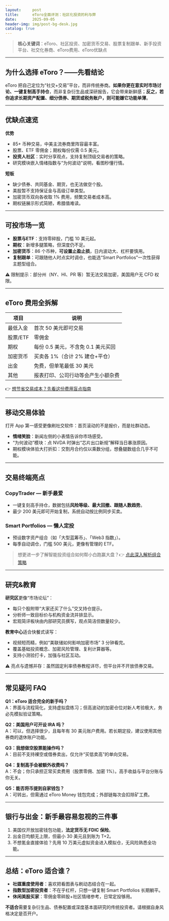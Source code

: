 ```yaml
---
layout:     post
title:      eToro全面评测：社区化投资的利与弊
date:       2025-09-05
header-img: img/post-bg-desk.jpg
catalog: true
---
```


> **核心关键词**：eToro、社区投资、加密货币交易、股票复制跟单、新手投资平台、社交化券商、eToro费用、eToro优缺点

---

## 为什么选择 eToro？——先看结论

eToro 把自己定位为“社交+交易”平台，而非传统券商。**如果你更在意实时市场讨论、一键复制高手持仓**，而非复杂衍生品或深研报告，它会带来新鲜感；**反之，若你追求长期资产配置、细分债券、期货或税务账户，则可能嫌它功能单薄**。

---

## 优缺点速览

**优势**

- 85+ 币种交易，中美主流券商里阵容最丰富。
- 股票、ETF 零佣金；期权每份仅需 0.5 美元。
- **投资人社区**：实时分享观点，支持复制顶级交易者的策略。
- 研究模块嵌入情绪指数与“为何波动”说明，看图秒懂行情。

**短板**

- 缺少债券、共同基金、期货，也无法做空个股。
- 美股暂不支持保证金与高级订单类型。
- 加密货币双向各收取 1% 费用，频繁交易者成本高。
- 期权链展示形式简陋，希腊值难读。

---

## 可投市场一览

- **股票与ETF**：支持零碎股，门槛 10 美元起。
- **期权**：新增多腿策略，但深度仍不足。
- **加密货币**：86 个币种，**可设置止盈止损**，日内波动大、杠杆要慎用。
- **复制跟单**：可跟随他人时点实时调仓，也能选“Smart Portfolios”一次性获得主题型组合。

⚠️ 限制提示：部分州（NY、HI、PR 等）暂无法交易加密，美国用户无 CFD 权限。

---

## eToro 费用全拆解

| 项目 | 说明 |
| --- | --- |
| 最低入金 | 首次 50 美元即可交易 |
| 股票/ETF | 零佣金 |
| 期权 | 每份 0.5 美元，不含免 0.1 美元买回 |
| 加密货币 | 买卖各 1%（合计 2% 建仓+平仓） |
| 出金 | 免费，但单笔最低 30 美元 |
| 其他 | 报表打印、公司行动等会产生小额杂费 |

👉 [想节省交易成本？先看这份费用盲点指南](https://okxdog.com/)

---

## 移动交易体验

打开 App 第一感受更像刷社交软件：首页滚动的不是报价，而是社群动态。  
- **情绪笑脸**：新闻左侧的小表情告诉你市场感受。  
- “为何波动”模块：点 NVDA 时弹出“芯片出口新规”解释当日暴涨原因。  
- 期权模块体验大打折扣：交割月合约仅以乘数分组，想叠腿数组合几乎不可能。

---

## 交易终端亮点

### CopyTrader — 新手最爱
- 一键复刻高手持仓，数据包括**风险等级、最大回撤、跟随人数趋势**。
- 最少 200 美元即可开始复制，系统自动按比例同步买卖。
  
### Smart Portfolios — 懒人定投
- 预设数字资产组合（如「大型蓝筹币」、「Web3 指数」）。
- 每季自动调仓，门槛 500 美元，更像有管理的 ETF。

> 想更进一步了解智能投资组合如何帮小白跑赢大盘？👉 [点此深入解析组合策略](https://okxdog.com/)

---

## 研究&教育

**研究区**更像“市场论坛”：  
- 每只个股附带“大家还买了什么”交叉持仓提示。  
- 分析师一致目标价与机构资金流并排显示。  
- 宏观简评板块由内部研究员撰写，观点简洁但数量较少。

**教育中心**适合快餐式读写：  
- 视频短而精，例如“美联储如何影响加密市场” 3 分钟看完。  
- 覆盖基础投资概念、加密风险管理、复利计算器等。  
- 支持小测验打卡，加强与社区互动。

⚠️ 亮点与遗憾并存：虽然固定利率债券教程详尽，但平台并不开放债券交易。

---

## 常见疑问 FAQ

**Q1：eToro 适合完全的新手吗？**  
A：界面与流程简化，支持虚拟盘练习；但高波动的加密仓位对新人考验极大，务必先模拟验证策略。

**Q2：美国用户可开设 IRA 吗？**  
A：可以，但选择很少，且每年有 30 美元账户费用。若长期定投，建议使用其他券商的退休账户功能。

**Q3：我想做空股票能操作吗？**  
A：目前不支持裸空或借券卖出，仅允许“买低卖高”的单向交易。

**Q4：复制高手会被额外收费吗？**  
A：不会；你只承担正常买卖费用（股票零佣、加密 1%）。高手收益与平台分账与你无关。

**Q5：能否将币提到自家钱包？**  
A：可转出，但需通过 eToro Money 钱包完成；外部链每次会扣除矿工费。

---

## 银行与出金：新手最容易忽视的三件事

1. 美国仅开放加密钱包功能，**法定货币无 FDIC 保险**。  
2. 出金日均额无上限，但最小 30 美元且到账为 T+2。  
3. 不想氪金直接体验？先用 10 万美元虚拟资金进入模拟仓，无风险熟悉全功能。

---

## 总结：eToro 适合谁？

- **社媒重度使用者**：喜欢把看图表与刷动态结合在一起。  
- **指数型加密投资者**：不在乎杠杆，只想一键复制 Smart Portfolios 长期躺平。  
- **休闲美股买家**：零佣金零碎股+社区情绪参考，日常定投够用。

**不适合**需要复杂衍生品、债券配置或深度基本面研究的传统投资者。请根据自身风格决定是否开户。